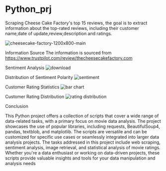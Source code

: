 # Python_prj

Scraping Cheese Cake Factory's top 15 reviews, the goal is to extract information about the top-rated reviews, including their customer name,date of update,review,description and ratings. 

![cheesecake-factory-1200x800-main](https://github.com/SivakamiKrish/Python_prj/assets/147556202/39295d4a-e414-42bc-94be-189cf83e6e4c)

Information Source
  The information is sourced from
  https://www.trustpilot.com/review/thecheesecakefactory.com

  Sentiment Analysis
![download](https://github.com/SivakamiKrish/Python_prj/assets/147556202/ea17608d-fee3-4c08-b6ec-95c1d32d62f6)

Distribution of Sentiment Polarity
![sentiment](https://github.com/SivakamiKrish/Python_prj/assets/147556202/aad0df7b-b518-4544-bddc-b0b2998a16de)

Customer Rating Statistics
![bar chart](https://github.com/SivakamiKrish/Python_prj/assets/147556202/09168e38-934c-474f-be07-257e9b4eb5e5)

Customer Rating Distribution
![rating distribution](https://github.com/SivakamiKrish/Python_prj/assets/147556202/5a10439e-0ba7-48bc-9ea7-6613e6275f1a)



  Conclusion
  
This Python project offers a collection of scripts that cover a wide range of data-related tasks, with a primary focus on movie data analysis. The project showcases the use of popular libraries, including requests, BeautifulSoup4, pandas, textblob, and matplotlib. The scripts are versatile and can be customized for specific use cases or seamlessly integrated into larger data analysis projects. The tasks addressed in this project include web scraping, sentiment analysis, image retrieval, and statistical analysis of movie ratings. Whether you're a data enthusiast or working on data-driven projects, these scripts provide valuable insights and tools for your data manipulation and analysis needs
